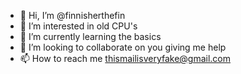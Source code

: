 - 👋 Hi, I’m @finnisherthefin
- 👀 I’m interested in old CPU's
- 🌱 I’m currently learning the basics
- 💞️ I’m looking to collaborate on you giving me help
- 📫 How to reach me thismailisveryfake@gmail.com

<!---
finnisherthefin/finnisherthefin is a ✨ special ✨ repository because its `README.md` (this file) appears on your GitHub profile.
You can click the Preview link to take a look at your changes.
--->
